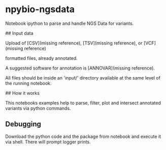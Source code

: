 # npybio-ngsdata

Notebook ipython to parse and handle NGS Data for variants.

## Input data

Upload of
[CSV](missing reference),
[TSV](missing reference),
or [VCF](missing reference)

formatted files, already annotated.

A suggested software for annotation is [ANNOVAR](missing reference).

All files should be inside an 'input/' directory available at the same level
of the running notebook.

## How it works

This notebooks examples help to parse, filter, plot and intersect
annotated variants via python commands.

## Debugging

Download the python code and the package from notebook and execute it via shell.
There will prompt logger prints.
